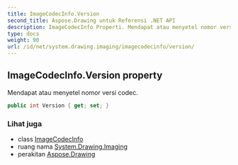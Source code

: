 ```yaml
---
title: ImageCodecInfo.Version
second_title: Aspose.Drawing untuk Referensi .NET API
description: ImageCodecInfo Properti. Mendapat atau menyetel nomor versi codec.
type: docs
weight: 90
url: /id/net/system.drawing.imaging/imagecodecinfo/version/
---
```

## ImageCodecInfo.Version property

Mendapat atau menyetel nomor versi codec.

```csharp
public int Version { get; set; }
```

### Lihat juga

* class [ImageCodecInfo](../)
* ruang nama [System.Drawing.Imaging](../../imagecodecinfo/)
* perakitan [Aspose.Drawing](../../../)


